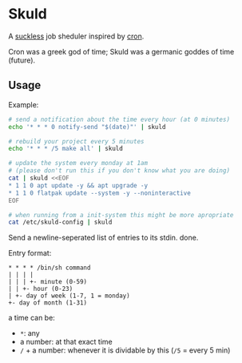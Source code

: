 # Skuld

A [suckless](https://suckless.org/philosophy/) job sheduler inspired by [cron](https://en.wikipedia.org/wiki/Cron).

Cron was a greek god of time; Skuld was a germanic goddes of time (future).

## Usage

Example:
```bash
# send a notification about the time every hour (at 0 minutes)
echo '* * * 0 notify-send "$(date)"' | skuld

# rebuild your project every 5 minutes
echo '* * * /5 make all' | skuld

# update the system every monday at 1am
# (please don't run this if you don't know what you are doing)
cat | skuld <<EOF
* 1 1 0 apt update -y && apt upgrade -y
* 1 1 0 flatpak update --system -y --noninteractive
EOF

# when running from a init-system this might be more apropriate
cat /etc/skuld-config | skuld
```

Send a newline-seperated list of entries to its stdin. done.

Entry format:
```
* * * * /bin/sh command
| | | |
| | | +- minute (0-59)
| | +- hour (0-23)
| +- day of week (1-7, 1 = monday)
+- day of month (1-31)
```

a time can be:
- `*`: any
- a number: at that exact time
- `/` + a number: whenever it is dividable by this (`/5` = every 5 min)
